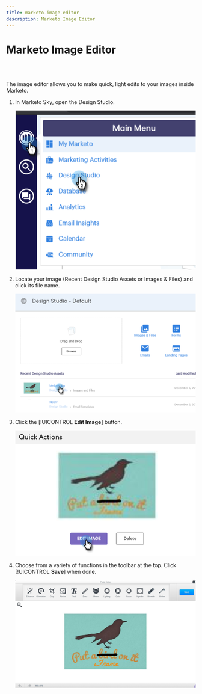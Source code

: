 ```yaml
---
title: marketo-image-editor
description: Marketo Image Editor
---
```


# Marketo Image Editor

<br>&nbsp;

The image editor allows you to make quick, light edits to your images inside Marketo.

1. In Marketo Sky,  open the Design Studio.

   ![Image One](/help/sky/assets/design-studio/marketo-image-editor/marketo-image-editor-1.png)

1. Locate your image (Recent Design Studio Assets or Images & Files) and click its file name.

   ![Image Two](/help/sky/assets/design-studio/marketo-image-editor/marketo-image-editor-2.png)

1. Click the [!UICONTROL **Edit Image**] button.

   ![Image Three](/help/sky/assets/design-studio/marketo-image-editor/marketo-image-editor-3.png)

1. Choose from a variety of functions in the toolbar at the top. Click [!UICONTROL **Save**] when done.

   ![Image Four](/help/sky/assets/design-studio/marketo-image-editor/marketo-image-editor-4.png)